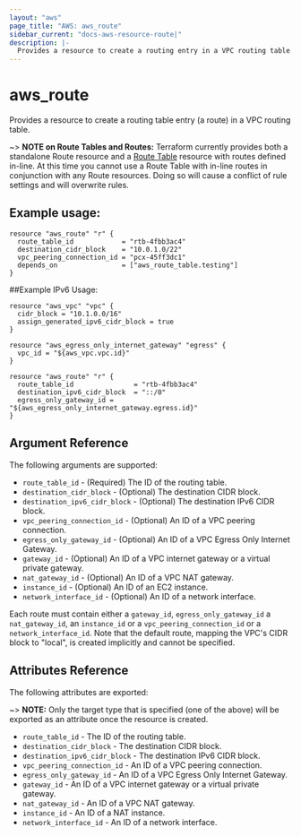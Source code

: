 ```yaml
---
layout: "aws"
page_title: "AWS: aws_route"
sidebar_current: "docs-aws-resource-route|"
description: |-
  Provides a resource to create a routing entry in a VPC routing table.
---
```


# aws_route

Provides a resource to create a routing table entry (a route) in a VPC routing table.

~> **NOTE on Route Tables and Routes:** Terraform currently
provides both a standalone Route resource and a [Route Table](route_table.html) resource with routes
defined in-line. At this time you cannot use a Route Table with in-line routes
in conjunction with any Route resources. Doing so will cause
a conflict of rule settings and will overwrite rules.

## Example usage:

```hcl
resource "aws_route" "r" {
  route_table_id            = "rtb-4fbb3ac4"
  destination_cidr_block    = "10.0.1.0/22"
  vpc_peering_connection_id = "pcx-45ff3dc1"
  depends_on                = ["aws_route_table.testing"]
}
```

##Example IPv6 Usage:

```hcl
resource "aws_vpc" "vpc" {
  cidr_block = "10.1.0.0/16"
  assign_generated_ipv6_cidr_block = true
}

resource "aws_egress_only_internet_gateway" "egress" {
  vpc_id = "${aws_vpc.vpc.id}"
}

resource "aws_route" "r" {
  route_table_id               = "rtb-4fbb3ac4"
  destination_ipv6_cidr_block  = "::/0"
  egress_only_gateway_id = "${aws_egress_only_internet_gateway.egress.id}"
}
```

## Argument Reference

The following arguments are supported:

* `route_table_id` - (Required) The ID of the routing table.
* `destination_cidr_block` - (Optional) The destination CIDR block.
* `destination_ipv6_cidr_block` - (Optional) The destination IPv6 CIDR block.
* `vpc_peering_connection_id` - (Optional) An ID of a VPC peering connection.
* `egress_only_gateway_id` - (Optional) An ID of a VPC Egress Only Internet Gateway.
* `gateway_id` - (Optional) An ID of a VPC internet gateway or a virtual private gateway.
* `nat_gateway_id` - (Optional) An ID of a VPC NAT gateway.
* `instance_id` - (Optional) An ID of an EC2 instance.
* `network_interface_id` - (Optional) An ID of a network interface.

Each route must contain either a `gateway_id`, `egress_only_gateway_id` a `nat_gateway_id`, an
`instance_id` or a `vpc_peering_connection_id` or a `network_interface_id`.
Note that the default route, mapping the VPC's CIDR block to "local", is
created implicitly and cannot be specified.

## Attributes Reference

The following attributes are exported:

~> **NOTE:** Only the target type that is specified (one of the above)
will be exported as an attribute once the resource is created.

* `route_table_id` - The ID of the routing table.
* `destination_cidr_block` - The destination CIDR block.
* `destination_ipv6_cidr_block` - The destination IPv6 CIDR block.
* `vpc_peering_connection_id` - An ID of a VPC peering connection.
* `egress_only_gateway_id` - An ID of a VPC Egress Only Internet Gateway.
* `gateway_id` - An ID of a VPC internet gateway or a virtual private gateway.
* `nat_gateway_id` - An ID of a VPC NAT gateway.
* `instance_id` - An ID of a NAT instance.
* `network_interface_id` - An ID of a network interface.
